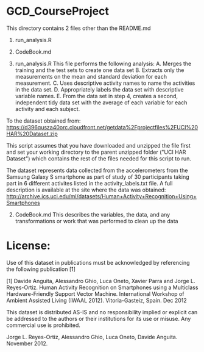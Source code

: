 GCD_CourseProject
=================
This directory contains 2 files other than the README.md
1. run_analysis.R
2. CodeBook.md

1. run_analysis.R
This file performs the following analysis:
A. Merges the training and the test sets to create one data set 
B. Extracts only the measurements on the mean and standard deviation for each measurement.
C. Uses descriptive activity names to name the activities in the data set.
D. Appropriately labels the data set with descriptive variable names.
E. From the data set in step 4, creates a second, independent tidy data set with the average of each variable for each activity and each subject.

To the dataset obtained from: 
https://d396qusza40orc.cloudfront.net/getdata%2Fprojectfiles%2FUCI%20HAR%20Dataset.zip 

This script assumes that you have downloaded and unzipped the file first and set your working directory to the parent unzipped folder ("UCI HAR Dataset") which contains the rest of the files needed for this script to run.

The dataset represents data collected from the accelerometers from the Samsung Galaxy S smartphone as part of study of 30 participants taking part in 6 different activites listed in the activity_labels.txt file. A full description is available at the site where the data was obtained: 
http://archive.ics.uci.edu/ml/datasets/Human+Activity+Recognition+Using+Smartphones 


2. CodeBook.md
This describes the variables, the data, and any transformations or work that was performed to clean up the data

License:
========
Use of this dataset in publications must be acknowledged by referencing the following publication [1] 

[1] Davide Anguita, Alessandro Ghio, Luca Oneto, Xavier Parra and Jorge L. Reyes-Ortiz. Human Activity Recognition on Smartphones using a Multiclass Hardware-Friendly Support Vector Machine. International Workshop of Ambient Assisted Living (IWAAL 2012). Vitoria-Gasteiz, Spain. Dec 2012

This dataset is distributed AS-IS and no responsibility implied or explicit can be addressed to the authors or their institutions for its use or misuse. Any commercial use is prohibited.

Jorge L. Reyes-Ortiz, Alessandro Ghio, Luca Oneto, Davide Anguita. November 2012.
